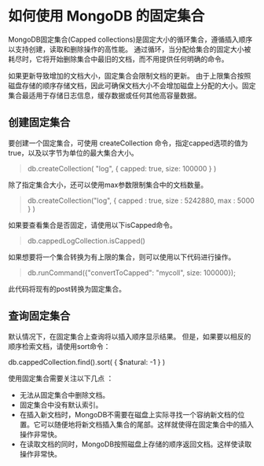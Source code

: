 # 如何使用 MongoDB 的固定集合

MongoDB固定集合(Capped collections)是固定大小的循环集合，遵循插入顺序以支持创建，读取和删除操作的高性能。 通过循环，当分配给集合的固定大小被耗尽时，它将开始删除集合中最旧的文档，而不用提供任何明确的命令。

如果更新导致增加的文档大小，固定集合会限制文档的更新。 由于上限集合按照磁盘存储的顺序存储文档，因此可确保文档大小不会增加磁盘上分配的大小。固定集合最适用于存储日志信息，缓存数据或任何其他高容量数据。

## 创建固定集合

要创建一个固定集合，可使用 createCollection 命令，指定capped选项的值为true，以及以字节为单位的最大集合大小。

>db.createCollection( "log", { capped: true, size: 100000 } )

除了指定集合大小，还可以使用max参数限制集合中的文档数量。

>db.createCollection("log", { capped : true, size : 5242880, max : 5000 } )

如果要查看集合是否固定，请使用以下isCapped命令。

>db.cappedLogCollection.isCapped()

如果想要将一个集合转换为有上限的集合，则可以使用以下代码进行操作。

>db.runCommand({"convertToCapped": "mycoll", size: 100000});

此代码将现有的post转换为固定集合。

## 查询固定集合
默认情况下，在固定集合上查询将以插入顺序显示结果。 但是，如果要以相反的顺序检索文档，请使用sort命令：
 
db.cappedCollection.find().sort( { $natural: -1 } )

使用固定集合需要关注以下几点 ：

- 无法从固定集合中删除文档。
- 固定集合中没有默认索引。
- 在插入新文档时，MongoDB不需要在磁盘上实际寻找一个容纳新文档的位置。它可以随便地将新文档插入集合的尾部。这样就使得在固定集合中的插入操作非常快。
- 在读取文档的同时，MongoDB按照磁盘上存储的顺序返回文档。这样使读取操作非常快。
